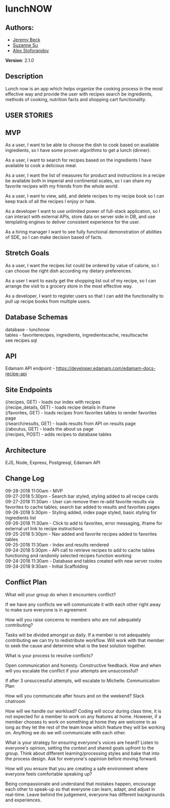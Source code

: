 # lunchNOW

## Authors: 
* [Jeremy Beck](https://github.com/mtncrawler/)
* [Suzanne Su](https://github.com/tiramisuzie/)
* [Alex Stoforandov](https://github.com/al1s/)

**Version**: 2.1.0

## Description
Lunch now is an app which helps organize the cooking process in the most effective way and provide the user with recipes search be ingredients, methods of cooking, nutrition facts and shopping cart functionality.

## USER STORIES
## MVP
As a user, I want to be able to choose the dish to cook based on available ingredients, so I have some proven algorithms to get a lunch (dinner).  
  
As a user, I want to search for recipes based on the ingredients I have available to cook a delicious meal. 

As a user, I want the list of measures for product and instructions in a recipe be available both in imperial and continental scales, so I can share my favorite recipes with my friends from the whole world.  

As a user, I want to view, add, and delete recipes to my recipe book so I can keep track of all the recipes I enjoy or hate.  

As a developer I want to use unlimited power of full-stack application, so I can interact with external APIs, store data on server side in DB, and use templating engines to deliver consistent experience for the user.  

As a hiring manager I want to see fully functional demonstration of abilities of SDE, so I can make decision based of facts. 

## Stretch Goals
As a user, I want the recipes list could be ordered by value of calorie, so I can choose the right dish according my dietary preferences.  

As a user I want to easily get the shopping list out of my recipe, so I can arrange the visit to a grocery store in the most effective way.  

As a developer, I want to register users so that I can add the functionality to pull up recipe books from multiple users.  

## Database Schemas
database - lunchnow  
tables - favoriterecipes, ingredients, ingredientscache, resultscache  
see recipes.sql  

## API
Edamam API endpoint - https://developer.edamam.com/edamam-docs-recipe-api  

## Site Endpoints
(/recipes, GET) - loads our index with recipes  
(/recipe_details, GET) - loads recipe details in iframe  
(/favorites, GET) - loads recipes from favorites tables to render favorites page  
(/search/results, GET) - loads results from API on results page  
(/aboutus, GET) - loads the about us page  
(/recipes, POST) - adds recipes to database tables  


## Architecture
EJS, Node, Express, Postgresql, Edamam API

## Change Log

09-28-2018 11:00am - MVP  
09-27-2018 5:30pm - Search bar styled, styling added to all recipe cards  
09-27-2018 11:30am - User can remove then re-add favorite results via favorites to cache tables; search bar added to results and favorites pages  
09-26-2018 5:30pm - Styling added, index page styled, basic styling for ingredients list  
09-26-2018 11:30am - Click to add to favorites, error messaging, iframe for external url link to recipe instructions  
09-25-2018 5:30pm - Nav added and favorite recipes added to favorites tables  
09-25-2018 11:30am - Index and results rendered  
09-24-2018 5:30pm - API call to retrieve recipes to add to cache tables functioning and randomly selected recipes function working  
09-24-2018 11:30am - Database and tables created with new server routes  
09-24-2018 9:30am - Initial Scaffolding  

## Conflict Plan

What will your group do when it encounters conflict?

If we have any conflicts we will communicate it with each other right away to make sure everyone is in agreement

How will you raise concerns to members who are not adequately contributing?

Tasks will be divided amongst us daily. If a member is not adequately contributing we can try to redistribute workflow. Will work with that member to seek the cause and determine what is the best solution together.

What is your process to resolve conflicts?

Open communication and honesty. Constructive feedback.
How and when will you escalate the conflict if your attempts are unsuccessful?

If after 3 unsuccessful attempts, will escalate to Michelle.
Communication Plan

How will you communicate after hours and on the weekend?
Slack chatroom

How will we handle our workload?
Coding will occur during class time, it is not expected for a member to work on any features at home. However, if a member chooses to work on something at home they are welcome to as long as they let the rest of the team know which feature they will be working on. Anything we do we will communicate with each other.

What is your strategy for ensuring everyone's voices are heard?
Listen to everyone's opinion, setting the context and shared goals upfront to the group. Think about different learning/processing styles and bake that into the process design. Ask for everyone's oppinion before moving forward.

How will you ensure that you are creating a safe environment where everyone feels comfortable speaking up?

Being compassionate and understand that mistakes happen, encourage each other to speak-up so that everyone can learn, adapt, and adjust in real-time.
Leave behind the judgement, everyone has different backgrounds and experiences.
